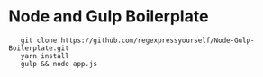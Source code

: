 # Node and Gulp Boilerplate

```
   git clone https://github.com/regexpressyourself/Node-Gulp-Boilerplate.git
   yarn install
   gulp && node app.js
```
